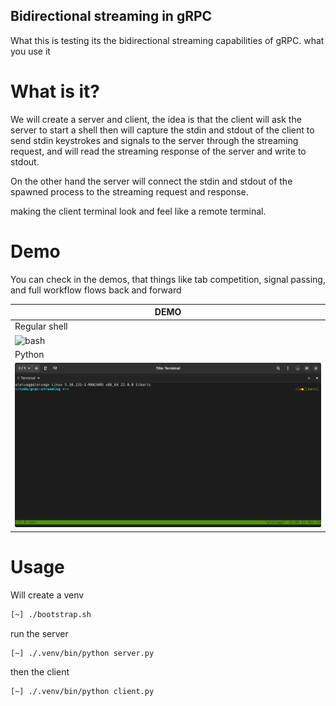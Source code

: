 Bidirectional streaming in gRPC
------------------------------

What this is testing its the bidirectional streaming capabilities of gRPC. what you use it

What is it?
===========

We will create a server and client, the idea is that the client will ask the server to start a shell
then will capture the stdin and stdout of the client to send stdin keystrokes and signals to the server
through the streaming request, and will read the streaming response of the server and write to stdout.

On the other hand the server will connect the stdin and stdout of the spawned process to the streaming 
request and response.

making the client terminal look and feel like a remote terminal. 

Demo
====

You can check in the demos, that things like tab competition, signal passing, and full workflow flows back and forward

| DEMO                         |
|------------------------------|
| Regular shell                |
| ![bash](./docs/bash.gif)     |
| Python                       | 
| ![python](./docs/python.gif) |


Usage
=====

Will create a venv 

```bash
[~] ./bootstrap.sh
```

run the server

```
[~] ./.venv/bin/python server.py
```

then the client

```
[~] ./.venv/bin/python client.py
```